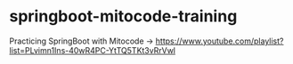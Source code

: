 # springboot-mitocode-training
Practicing SpringBoot with Mitocode -> https://www.youtube.com/playlist?list=PLvimn1Ins-40wR4PC-YtTQ5TKt3vRrVwl
